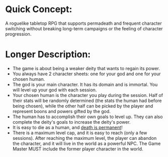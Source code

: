 # Quick Concept:

A roguelike tabletop RPG that supports permadeath and frequent character switching without breaking long-term campaigns or the feeling of character progression.

# Longer Description:

- The game is about being a weaker deity that wants to regain its power.
- You always have 2 character sheets: one for your god and one for your chosen human.
- The god is your main character. It has its domain and is immortal. You will level up your god with each session.
- Your chosen human is the character you play during the session. Half of their stats will be randomly determined (the stats the human had before being chosen), while the other half can be picked by the player and represent boons and powers gifted by the god.
- The human has to accomplish their own goals to level up. They can also complete the deity's goals to increase the deity's power.
- It is easy to die as a human, and <u>death is permanent</u>!
- There is a maximum level cap, and it is easy to reach (only a few sessions). After reaching the maximum level, the player can abandon the character, and it will live in the world as a powerful NPC. The Game Master MUST include the former player character in the world.

# 